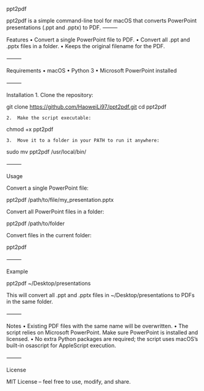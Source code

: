 ppt2pdf

ppt2pdf is a simple command-line tool for macOS that converts PowerPoint presentations (.ppt and .pptx) to PDF.
⸻

Features
	•	Convert a single PowerPoint file to PDF.
	•	Convert all .ppt and .pptx files in a folder.
	•	Keeps the original filename for the PDF.


⸻

Requirements
	•	macOS
	•	Python 3
	•	Microsoft PowerPoint installed

⸻

Installation
	1.	Clone the repository:

git clone https://github.com/HaoweiLi97/ppt2pdf.git
cd ppt2pdf

	2.	Make the script executable:

chmod +x ppt2pdf

	3.	Move it to a folder in your PATH to run it anywhere:

sudo mv ppt2pdf /usr/local/bin/


⸻

Usage

Convert a single PowerPoint file:

ppt2pdf /path/to/file/my_presentation.pptx

Convert all PowerPoint files in a folder:

ppt2pdf /path/to/folder

Convert files in the current folder:

ppt2pdf


⸻

Example

ppt2pdf ~/Desktop/presentations

This will convert all .ppt and .pptx files in ~/Desktop/presentations to PDFs in the same folder.

⸻

Notes
	•	Existing PDF files with the same name will be overwritten.
	•	The script relies on Microsoft PowerPoint. Make sure PowerPoint is installed and licensed.
	•	No extra Python packages are required; the script uses macOS’s built-in osascript for AppleScript execution.

⸻

License

MIT License – feel free to use, modify, and share.
